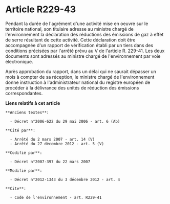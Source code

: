 # Article R229-43

Pendant la durée de l'agrément d'une activité mise en oeuvre sur le territoire national, son titulaire adresse au ministre
chargé de l'environnement la déclaration des réductions des émissions de gaz à effet de serre résultant de cette activité.
Cette déclaration doit être accompagnée d'un rapport de vérification établi par un tiers dans des conditions précisées par
l'arrêté prévu au V de l'article R. 229-41. Les deux documents sont adressés au ministre chargé de l'environnement par voie
électronique. 

Après approbation du rapport, dans un délai qui ne saurait dépasser un mois à compter de sa réception, le ministre chargé de
l'environnement donne instruction à l'administrateur national du registre européen de procéder à la délivrance des unités de
réduction des émissions correspondantes.

**Liens relatifs à cet article**

	**Anciens textes**:

	  - Décret n°2006-622 du 29 mai 2006 - art. 6 (Ab)

	**Cité par**:

	  - Arrêté du 2 mars 2007 - art. 14 (V)
	  - Arrêté du 27 décembre 2012 - art. 5 (V)

	**Codifié par**:

	  - Décret n°2007-397 du 22 mars 2007

	**Modifié par**:

	  - Décret n°2012-1343 du 3 décembre 2012 - art. 4

	**Cite**:

	  - Code de l'environnement - art. R229-41
